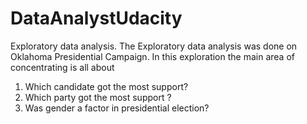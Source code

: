 # DataAnalystUdacity

Exploratory data analysis. The Exploratory data analysis was done on Oklahoma Presidential Campaign. In this exploration the main area of concentrating is all about 
1) Which candidate got the most support?
2) Which party got the most support ?
3) Was gender a factor in presidential election?
